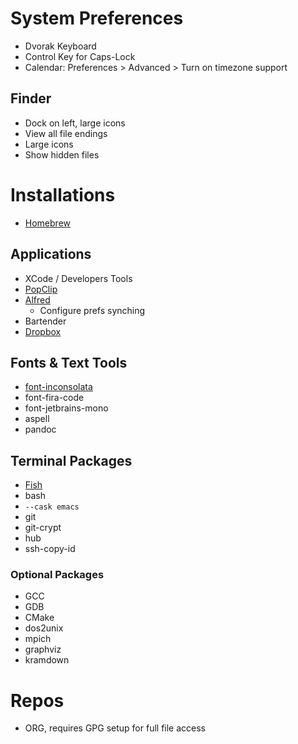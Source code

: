 # System Preferences

- Dvorak Keyboard
- Control Key for Caps-Lock
- Calendar: Preferences > Advanced > Turn on timezone support

## Finder

- Dock on left, large icons
- View all file endings
- Large icons
- Show hidden files

# Installations

- [Homebrew](https://brew.sh)

## Applications

- XCode / Developers Tools
- [PopClip](http://pilotmoon.com/popclip/)
- [Alfred](https://www.alfredapp.com)
  - Configure prefs synching
- Bartender
- [Dropbox](http://dropbox.com)

## Fonts & Text Tools

- [font-inconsolata](http://levien.com/type/myfonts/inconsolata.html)
- font-fira-code
- font-jetbrains-mono
- aspell
- pandoc

## Terminal Packages

- [Fish](http://fishshell.com)
- bash
- `--cask emacs`
- git
- git-crypt
- hub
- ssh-copy-id

### Optional Packages

- GCC
- GDB
- CMake
- dos2unix
- mpich
- graphviz
- kramdown

# Repos

- ORG, requires GPG setup for full file access
